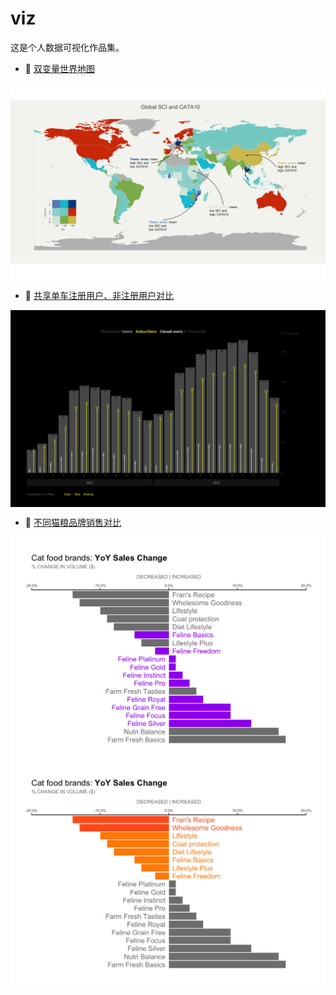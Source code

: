 # viz
这是个人数据可视化作品集。

- 🔗 [双变量世界地图](https://github.com/Jpzhaoo/viz/blob/main/code/world_map.Rmd)
<img align="center" alt="JPEG" src="https://github.com/Jpzhaoo/viz/blob/main/graphs/world_map.jpeg" />

- 🔗 [共享单车注册用户、非注册用户对比](https://github.com/Jpzhaoo/viz/blob/main/code/bike_sharing.Rmd)
<img align="center" alt="PNG" src="https://github.com/Jpzhaoo/viz/blob/main/graphs/bike_sharing.png" />

- 🔗 [不同猫粮品牌销售对比](https://github.com/Jpzhaoo/viz/blob/main/code/cat_food_brand.Rmd)
<img align="center" alt="PNG" src="https://github.com/Jpzhaoo/viz/blob/main/graphs/cat_food_brand1.png" />
<img align="center" alt="PNG" src="https://github.com/Jpzhaoo/viz/blob/main/graphs/cat_food_brand2.png" />
